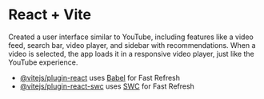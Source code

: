# React + Vite

Created a user interface similar to YouTube, including features like a video feed, search bar, video player, and sidebar with recommendations. When a video is selected, the app loads it in a responsive video player, just like the YouTube experience.

- [@vitejs/plugin-react](https://github.com/vitejs/vite-plugin-react/blob/main/packages/plugin-react/README.md) uses [Babel](https://babeljs.io/) for Fast Refresh
- [@vitejs/plugin-react-swc](https://github.com/vitejs/vite-plugin-react-swc) uses [SWC](https://swc.rs/) for Fast Refresh
